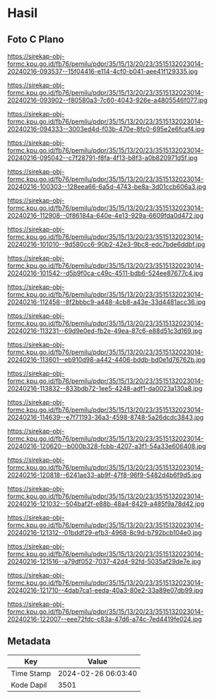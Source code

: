 # Hasil

## Foto C Plano

https://sirekap-obj-formc.kpu.go.id/fb76/pemilu/pdpr/35/15/13/20/23/3515132023014-20240216-093537--15f04416-e114-4cf0-b041-aee41f129335.jpg

https://sirekap-obj-formc.kpu.go.id/fb76/pemilu/pdpr/35/15/13/20/23/3515132023014-20240216-093902--f80580a3-7c60-4043-926e-a4805546f077.jpg

https://sirekap-obj-formc.kpu.go.id/fb76/pemilu/pdpr/35/15/13/20/23/3515132023014-20240216-094333--3003ed4d-f03b-470e-8fc0-695e2e6fcaf4.jpg

https://sirekap-obj-formc.kpu.go.id/fb76/pemilu/pdpr/35/15/13/20/23/3515132023014-20240216-095042--c7f28791-f8fa-4f13-b8f3-a0b820971d5f.jpg

https://sirekap-obj-formc.kpu.go.id/fb76/pemilu/pdpr/35/15/13/20/23/3515132023014-20240216-100303--128eea66-6a5d-4743-be8a-3d01ccb606a3.jpg

https://sirekap-obj-formc.kpu.go.id/fb76/pemilu/pdpr/35/15/13/20/23/3515132023014-20240216-112908--0f86184a-640e-4e13-929a-6609fda0d472.jpg

https://sirekap-obj-formc.kpu.go.id/fb76/pemilu/pdpr/35/15/13/20/23/3515132023014-20240216-101010--9d580cc6-90b2-42e3-9bc8-edc7bde6ddbf.jpg

https://sirekap-obj-formc.kpu.go.id/fb76/pemilu/pdpr/35/15/13/20/23/3515132023014-20240216-101542--d5b9f0ca-c49c-4511-bdb6-524ee87677c4.jpg

https://sirekap-obj-formc.kpu.go.id/fb76/pemilu/pdpr/35/15/13/20/23/3515132023014-20240216-112458--8f2bbbc9-a448-4cb8-a43e-33d4481acc36.jpg

https://sirekap-obj-formc.kpu.go.id/fb76/pemilu/pdpr/35/15/13/20/23/3515132023014-20240216-113231--69d9e0ed-fb2e-49ea-87c6-e88d51c3d169.jpg

https://sirekap-obj-formc.kpu.go.id/fb76/pemilu/pdpr/35/15/13/20/23/3515132023014-20240216-113601--eb910d98-a442-4406-bddb-bd0e1d76762b.jpg

https://sirekap-obj-formc.kpu.go.id/fb76/pemilu/pdpr/35/15/13/20/23/3515132023014-20240216-113832--833bdb72-1ee5-4248-adf1-da0023a130a8.jpg

https://sirekap-obj-formc.kpu.go.id/fb76/pemilu/pdpr/35/15/13/20/23/3515132023014-20240216-114639--e7f71193-36a3-4598-8748-5a26dcdc3843.jpg

https://sirekap-obj-formc.kpu.go.id/fb76/pemilu/pdpr/35/15/13/20/23/3515132023014-20240216-120620--b000b328-fcbb-4207-a3f1-54a33e606408.jpg

https://sirekap-obj-formc.kpu.go.id/fb76/pemilu/pdpr/35/15/13/20/23/3515132023014-20240216-120818--6241ae33-ab9f-47f8-96f9-5482d4b6f9d5.jpg

https://sirekap-obj-formc.kpu.go.id/fb76/pemilu/pdpr/35/15/13/20/23/3515132023014-20240216-121032--504baf2f-e88b-48a4-8429-a485f9a78d42.jpg

https://sirekap-obj-formc.kpu.go.id/fb76/pemilu/pdpr/35/15/13/20/23/3515132023014-20240216-121312--01bddf29-efb3-4968-8c9d-b792bcb104e0.jpg

https://sirekap-obj-formc.kpu.go.id/fb76/pemilu/pdpr/35/15/13/20/23/3515132023014-20240216-121516--a79df052-7037-42d4-92fd-5035af29de7e.jpg

https://sirekap-obj-formc.kpu.go.id/fb76/pemilu/pdpr/35/15/13/20/23/3515132023014-20240216-121710--4dab7ca1-eeda-40a3-80e2-33a89e07db99.jpg

https://sirekap-obj-formc.kpu.go.id/fb76/pemilu/pdpr/35/15/13/20/23/3515132023014-20240216-122007--eee72fdc-c83a-47d6-a74c-7ed4419fe024.jpg


## Metadata

| Key        | Value               |
| ---------- | ------------------- |
| Time Stamp | 2024-02-26 06:03:40 |
| Kode Dapil | 3501                |



